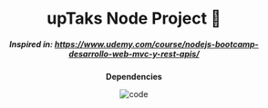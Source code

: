 <div align="center">

# upTaks Node Project 
##### Inspired in: https://www.udemy.com/course/nodejs-bootcamp-desarrollo-web-mvc-y-rest-apis/

<strong>Dependencies</strong>

  ![code](https://user-images.githubusercontent.com/69127196/134607155-7863b415-c24b-4bd9-9468-1926eb51ea54.png)

 

</div>

